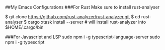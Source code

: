 ##My Emacs Configurations
###For Rust
Make sure to install rust-analyser

$ git clone https://github.com/rust-analyzer/rust-analyzer.git
$ cd rust-analyser
$ cargo xtask install --server # will install rust-analyzer into $HOME/.cargo/bin

###For Javascript and LSP
sudo npm i -g typescript-language-server
sudo npm i -g typescript

